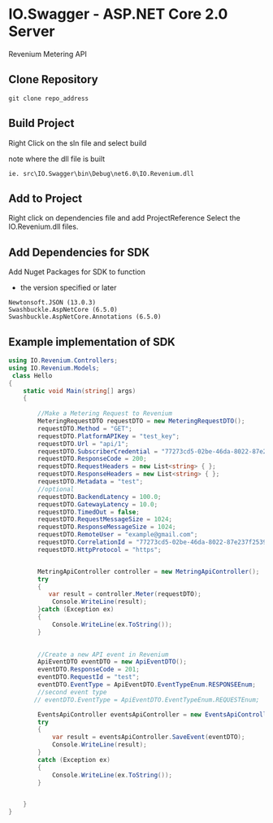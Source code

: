 # IO.Swagger - ASP.NET Core 2.0 Server

Revenium Metering API

## Clone Repository

```
git clone repo_address
```

## Build Project 
Right Click on the sln file and select build 

note where the dll file is built 
```
ie. src\IO.Swagger\bin\Debug\net6.0\IO.Revenium.dll
```


## Add to Project 
Right click on dependencies file and add ProjectReference
Select the IO.Revenium.dll files.

## Add Dependencies for SDK
Add Nuget Packages for SDK to function 
* the version specified or later 
```
Newtonsoft.JSON (13.0.3)
Swashbuckle.AspNetCore (6.5.0)
Swashbuckle.AspNetCore.Annotations (6.5.0)
```
## Example implementation of SDK 

```c#
using IO.Revenium.Controllers;
using IO.Revenium.Models;
 class Hello
{
    static void Main(string[] args)
    {
        
        //Make a Metering Request to Revenium
        MeteringRequestDTO requestDTO = new MeteringRequestDTO();
        requestDTO.Method = "GET";
        requestDTO.PlatformAPIKey = "test_key";
        requestDTO.Url = "api/1";
        requestDTO.SubscriberCredential = "77273cd5-02be-46da-8022-87e237f25393";
        requestDTO.ResponseCode = 200;
        requestDTO.RequestHeaders = new List<string> { };
        requestDTO.ResponseHeaders = new List<string> { };
        requestDTO.Metadata = "test";
        //optional
        requestDTO.BackendLatency = 100.0;
        requestDTO.GatewayLatency = 10.0;
        requestDTO.TimedOut = false;
        requestDTO.RequestMessageSize = 1024;
        requestDTO.ResponseMessageSize = 1024;
        requestDTO.RemoteUser = "example@gmail.com";
        requestDTO.CorrelationId = "77273cd5-02be-46da-8022-87e237f25393";
        requestDTO.HttpProtocol = "https";


        MetringApiController controller = new MetringApiController();
        try
        {
           var result = controller.Meter(requestDTO);
            Console.WriteLine(result);
        }catch (Exception ex)
        {
            Console.WriteLine(ex.ToString());
        }
       

        //Create a new API event in Revenium
        ApiEventDTO eventDTO = new ApiEventDTO();
        eventDTO.ResponseCode = 201;
        eventDTO.RequestId = "test";
        eventDTO.EventType = ApiEventDTO.EventTypeEnum.RESPONSEEnum;
        //second event type
       // eventDTO.EventType = ApiEventDTO.EventTypeEnum.REQUESTEnum;

        EventsApiController eventsApiController = new EventsApiController();
        try
        {
            var result = eventsApiController.SaveEvent(eventDTO);
            Console.WriteLine(result);
        }
        catch (Exception ex)
        {
            Console.WriteLine(ex.ToString());
        }


    }
}
```
